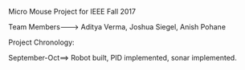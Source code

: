 Micro Mouse Project for IEEE Fall 2017

Team Members---> Aditya Verma, Joshua Siegel, Anish Pohane

Project Chronology:

September-Oct==> Robot built, PID implemented, sonar implemented.

